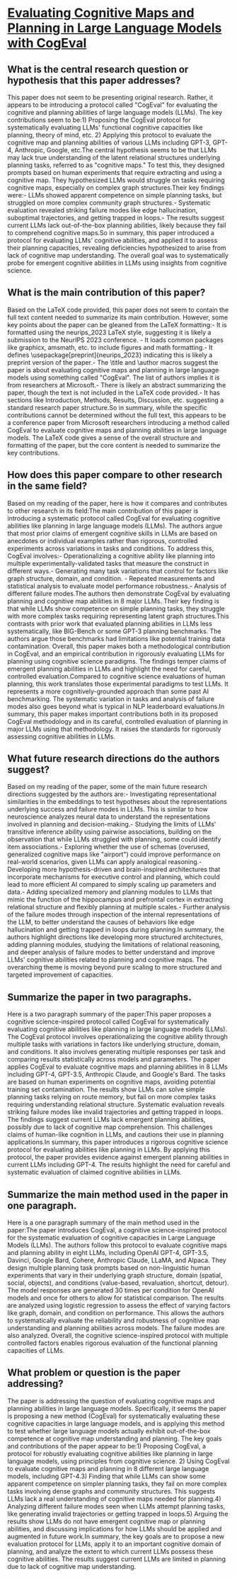 # [Evaluating Cognitive Maps and Planning in Large Language Models with   CogEval](https://arxiv.org/abs/2309.15129)

## What is the central research question or hypothesis that this paper addresses?

This paper does not seem to be presenting original research. Rather, it appears to be introducing a protocol called "CogEval" for evaluating the cognitive and planning abilities of large language models (LLMs). The key contributions seem to be:1) Proposing the CogEval protocol for systematically evaluating LLMs' functional cognitive capacities like planning, theory of mind, etc. 2) Applying this protocol to evaluate the cognitive map and planning abilities of various LLMs including GPT-3, GPT-4, Anthropic, Google, etc.The central hypothesis seems to be that LLMs may lack true understanding of the latent relational structures underlying planning tasks, referred to as "cognitive maps." To test this, they designed prompts based on human experiments that require extracting and using a cognitive map. They hypothesized LLMs would struggle on tasks requiring cognitive maps, especially on complex graph structures.Their key findings were:- LLMs showed apparent competence on simple planning tasks, but struggled on more complex community graph structures.- Systematic evaluation revealed striking failure modes like edge hallucination, suboptimal trajectories, and getting trapped in loops.- The results suggest current LLMs lack out-of-the-box planning abilities, likely because they fail to comprehend cognitive maps.So in summary, this paper introduced a protocol for evaluating LLMs' cognitive abilities, and applied it to assess their planning capacities, revealing deficiencies hypothesized to arise from lack of cognitive map understanding. The overall goal was to systematically probe for emergent cognitive abilities in LLMs using insights from cognitive science.


## What is the main contribution of this paper?

Based on the LaTeX code provided, this paper does not seem to contain the full text content needed to summarize its main contribution. However, some key points about the paper can be gleaned from the LaTeX formatting:- It is formatted using the neurips_2023 LaTeX style, suggesting it is likely a submission to the NeurIPS 2023 conference. - It loads common packages like graphicx, amsmath, etc. to include figures and math formatting.- It defines \usepackage[preprint]{neurips_2023} indicating this is likely a preprint version of the paper.- The \title and \author macros suggest the paper is about evaluating cognitive maps and planning in large language models using something called "CogEval". The list of authors implies it is from researchers at Microsoft.- There is likely an abstract summarizing the paper, though the text is not included in the LaTeX code provided.- It has sections like Introduction, Methods, Results, Discussion, etc. suggesting a standard research paper structure.So in summary, while the specific contributions cannot be determined without the full text, this appears to be a conference paper from Microsoft researchers introducing a method called CogEval to evaluate cognitive maps and planning abilities in large language models. The LaTeX code gives a sense of the overall structure and formatting of the paper, but the core content is needed to summarize the key contributions.


## How does this paper compare to other research in the same field?

Based on my reading of the paper, here is how it compares and contributes to other research in its field:The main contribution of this paper is introducing a systematic protocol called CogEval for evaluating cognitive abilities like planning in large language models (LLMs). The authors argue that most prior claims of emergent cognitive skills in LLMs are based on anecdotes or individual examples rather than rigorous, controlled experiments across variations in tasks and conditions. To address this, CogEval involves:- Operationalizing a cognitive ability like planning into multiple experimentally-validated tasks that measure the construct in different ways.- Generating many task variations that control for factors like graph structure, domain, and condition. - Repeated measurements and statistical analysis to evaluate model performance robustness.- Analysis of different failure modes.The authors then demonstrate CogEval by evaluating planning and cognitive map abilities in 8 major LLMs. Their key finding is that while LLMs show competence on simple planning tasks, they struggle with more complex tasks requiring representing latent graph structures.This contrasts with prior work that evaluated planning abilities in LLMs less systematically, like BIG-Bench or some GPT-3 planning benchmarks. The authors argue those benchmarks had limitations like potential training data contamination. Overall, this paper makes both a methodological contribution in CogEval, and an empirical contribution in rigorously evaluating LLMs for planning using cognitive science paradigms. The findings temper claims of emergent planning abilities in LLMs and highlight the need for careful, controlled evaluation.Compared to cognitive science evaluations of human planning, this work translates those experimental paradigms to test LLMs. It represents a more cognitively-grounded approach than some past AI benchmarking. The systematic variation in tasks and analysis of failure modes also goes beyond what is typical in NLP leaderboard evaluations.In summary, this paper makes important contributions both in its proposed CogEval methodology and in its careful, controlled evaluation of planning in major LLMs using that methodology. It raises the standards for rigorously assessing cognitive abilities in LLMs.


## What future research directions do the authors suggest?

Based on my reading of the paper, some of the main future research directions suggested by the authors are:- Investigating representational similarities in the embeddings to test hypotheses about the representations underlying success and failure modes in LLMs. This is similar to how neuroscience analyzes neural data to understand the representations involved in planning and decision-making.- Studying the limits of LLMs' transitive inference ability using pairwise associations, building on the observation that while LLMs struggled with planning, some could identify item associations.- Exploring whether the use of schemas (overused, generalized cognitive maps like "airport") could improve performance on real-world scenarios, given LLMs can apply analogical reasoning.- Developing more hypothesis-driven and brain-inspired architectures that incorporate mechanisms for executive control and planning, which could lead to more efficient AI compared to simply scaling up parameters and data.- Adding specialized memory and planning modules to LLMs that mimic the function of the hippocampus and prefrontal cortex in extracting relational structure and flexibly planning at multiple scales.- Further analysis of the failure modes through inspection of the internal representations of the LLM, to better understand the causes of behaviors like edge hallucination and getting trapped in loops during planning.In summary, the authors highlight directions like developing more structured architectures, adding planning modules, studying the limitations of relational reasoning, and deeper analysis of failure modes to better understand and improve LLMs' cognitive abilities related to planning and cognitive maps. The overarching theme is moving beyond pure scaling to more structured and targeted improvement of capacities.


## Summarize the paper in two paragraphs.

Here is a two paragraph summary of the paper:This paper proposes a cognitive science-inspired protocol called CogEval for systematically evaluating cognitive abilities like planning in large language models (LLMs). The CogEval protocol involves operationalizing the cognitive ability through multiple tasks with variations in factors like underlying structure, domain, and conditions. It also involves generating multiple responses per task and comparing results statistically across models and parameters. The paper applies CogEval to evaluate cognitive maps and planning abilities in 8 LLMs including GPT-4, GPT-3.5, Anthropic Claude, and Google's Bard. The tasks are based on human experiments on cognitive maps, avoiding potential training set contamination. The results show LLMs can solve simple planning tasks relying on route memory, but fail on more complex tasks requiring understanding relational structure. Systematic evaluation reveals striking failure modes like invalid trajectories and getting trapped in loops. The findings suggest current LLMs lack emergent planning abilities, possibly due to lack of cognitive map comprehension. This challenges claims of human-like cognition in LLMs, and cautions their use in planning applications.In summary, this paper introduces a rigorous cognitive science protocol for evaluating abilities like planning in LLMs. By applying this protocol, the paper provides evidence against emergent planning abilities in current LLMs including GPT-4. The results highlight the need for careful and systematic evaluation of claimed cognitive abilities in LLMs.


## Summarize the main method used in the paper in one paragraph.

Here is a one paragraph summary of the main method used in the paper:The paper introduces CogEval, a cognitive science-inspired protocol for the systematic evaluation of cognitive capacities in Large Language Models (LLMs). The authors follow this protocol to evaluate cognitive maps and planning ability in eight LLMs, including OpenAI GPT-4, GPT-3.5, Davinci, Google Bard, Cohere, Anthropic Claude, LLaMA, and Alpaca. They design multiple planning task prompts based on non-linguistic human experiments that vary in their underlying graph structure, domain (spatial, social, objects), and conditions (value-based, revaluation, shortcut, detour). The model responses are generated 30 times per condition for OpenAI models and once for others to allow for statistical comparison. The results are analyzed using logistic regression to assess the effect of varying factors like graph, domain, and condition on performance. This allows the authors to systematically evaluate the reliability and robustness of cognitive map understanding and planning abilities across models. The failure modes are also analyzed. Overall, the cognitive science-inspired protocol with multiple controlled factors enables rigorous evaluation of the functional planning capacities of LLMs.


## What problem or question is the paper addressing?

The paper is addressing the question of evaluating cognitive maps and planning abilities in large language models. Specifically, it seems the paper is proposing a new method (CogEval) for systematically evaluating these cognitive capacities in large language models, and is applying this method to test whether large language models actually exhibit out-of-the-box competence at cognitive map understanding and planning. The key goals and contributions of the paper appear to be:1) Proposing CogEval, a protocol for robustly evaluating cognitive abilities like planning in large language models, using principles from cognitive science. 2) Using CogEval to evaluate cognitive maps and planning in 8 different large language models, including GPT-4.3) Finding that while LLMs can show some apparent competence on simpler planning tasks, they fail on more complex tasks involving dense graphs and community structures. This suggests LLMs lack a real understanding of cognitive maps needed for planning.4) Analyzing different failure modes seen when LLMs attempt planning tasks, like generating invalid trajectories or getting trapped in loops.5) Arguing the results show LLMs do not have emergent cognitive map or planning abilities, and discussing implications for how LLMs should be applied and augmented in future work.In summary, the key goals are to propose a new evaluation protocol for LLMs, apply it to an important cognitive domain of planning, and analyze the extent to which current LLMs possess these cognitive abilities. The results suggest current LLMs are limited in planning due to lack of cognitive map understanding.
